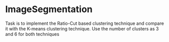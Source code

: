 # ImageSegmentation
Task is to implement the Ratio-Cut based clustering technique and compare it with the K-means clustering technique. Use the number of clusters as 3 and 6 for both techniques
